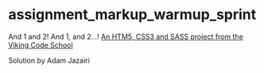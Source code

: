assignment_markup_warmup_sprint
===============================

And 1 and 2!  And 1, and 2...!
[An HTM5, CSS3 and SASS project from the Viking Code School](http://www.vikingcodeschool.com)

Solution by Adam Jazairi
